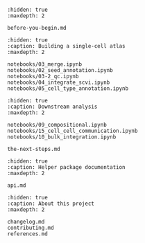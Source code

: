 ```{include} ../README.md

```

```{toctree}
:hidden: true
:maxdepth: 2

before-you-begin.md
```

```{toctree}
:hidden: true
:caption: Building a single-cell atlas
:maxdepth: 2

notebooks/03_merge.ipynb
notebooks/02_seed_annotation.ipynb
notebooks/03-2_qc.ipynb
notebooks/04_integrate_scvi.ipynb
notebooks/05_cell_type_annotation.ipynb
```

```{toctree}
:hidden: true
:caption: Downstream analysis
:maxdepth: 2

notebooks/09_compositional.ipynb
notebooks/15_cell_cell_communication.ipynb
notebooks/10_bulk_integration.ipynb

the-next-steps.md
```

```{toctree}
:hidden: true
:caption: Helper package documentation
:maxdepth: 2

api.md
```

```{toctree}
:hidden: true
:caption: About this project
:maxdepth: 2

changelog.md
contributing.md
references.md
```
